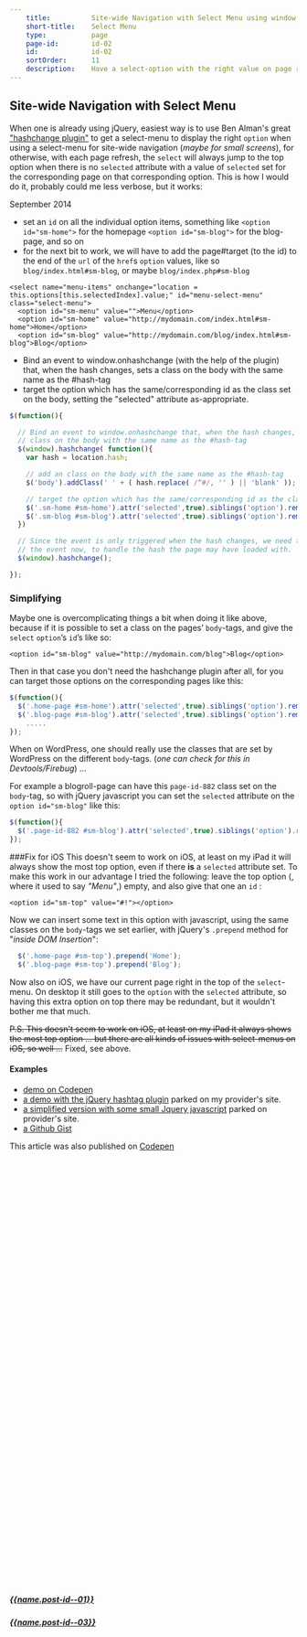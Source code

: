 ```yaml
---
    title:          Site-wide Navigation with Select Menu using window.onhashchange event
    short-title:    Select Menu
    type:           page
    page-id:        id-02
    id:             id-02
    sortOrder:      11
    description:    Have a select-option with the right value on page refresh
---
```


## Site-wide Navigation with Select Menu

<span class="dropcap">W</span>hen one is already using jQuery, easiest way is to use Ben Alman's great ["hashchange plugin"](https://github.com/cowboy/jquery-hashchange) to get a select-menu to display the right `option` when using a select-menu for site-wide navigation (_maybe for small screens_), for otherwise, with each page refresh, the `select` will always jump to the top option when there is no `selected` attribute with a value of `selected` set for the corresponding page on that corresponding option. This is how I would do it, probably could me less verbose, but it works:
<p class="publication-list__item__meta"><time datetime="2014-09-18">September 2014</time></p>

- set an `id` on all the individual option items, something like `<option id="sm-home">` for the homepage `<option id="sm-blog">`  for the blog-page, and so on
- for the next bit to work, we will have to add the page#target (to the id) to the end of the `url` of the `href`s `option` values, like so `blog/index.html#sm-blog`, or maybe `blog/index.php#sm-blog`

```markup
<select name="menu-items" onchange="location = this.options[this.selectedIndex].value;" id="menu-select-menu" class="select-menu">
  <option id="sm-menu" value="">Menu</option>
  <option id="sm-home" value="http://mydomain.com/index.html#sm-home">Home</option>
  <option id="sm-blog" value="http://mydomain.com/blog/index.html#sm-blog">Blog</option>
```

-   Bind an event to window.onhashchange (with the help of the plugin) that, when the hash changes, sets a class on the body with the same name as the #hash-tag
- target the option which has the same/corresponding id as the class set on the body, setting the "selected" attribute as-appropriate.

```javascript
$(function(){

  // Bind an event to window.onhashchange that, when the hash changes, sets the
  // class on the body with the same name as the #hash-tag
  $(window).hashchange( function(){
    var hash = location.hash;

    // add an class on the body with the same name as the #hash-tag
    $('body').addClass(' ' + ( hash.replace( /^#/, '' ) || 'blank' ));

    // target the option which has the same/corresponding id as the class set on the body, setting the "selected" attribute as-appropriate.
    $('.sm-home #sm-home').attr('selected',true).siblings('option').removeAttr('selected');
    $('.sm-blog #sm-blog').attr('selected',true).siblings('option').removeAttr('selected');
  })

  // Since the event is only triggered when the hash changes, we need to trigger
  // the event now, to handle the hash the page may have loaded with.
  $(window).hashchange();

});
```

### Simplifying

Maybe one is overcomplicating things a bit when doing it like above, because if it is possible to set a class on the pages’ `body`-tags, and give the `select` `option`’s `id`’s like so:

```markup
<option id="sm-blog" value="http://mydomain.com/blog">Blog</option>
```

Then in that case you don't need the hashchange plugin after all, for you can target those options on the corresponding pages like this:

```javascript
$(function(){
  $('.home-page #sm-home').attr('selected',true).siblings('option').removeAttr('selected');
  $('.blog-page #sm-blog').attr('selected',true).siblings('option').removeAttr('selected');
    .....
});
```
When on WordPress, one should really use the classes that are set by WordPress on the different `body`-tags. (_one can check for this in Devtools/Firebug_) ...

For example a blogroll-page can have this `page-id-882` class set on the `body`-tag, so with jQuery javascript you can set the `selected` attribute on the `option id="sm-blog"` like this:

```javascript
$(function(){
  $('.page-id-882 #sm-blog').attr('selected',true).siblings('option').removeAttr('selected');
});
```

###Fix for iOS
This doesn't seem to work on iOS, at least on my iPad it will always show the most top option, even if there **is** a `selected` attribute set. To make this work in our advantage I tried the following: leave the top option (, where it used to say _"Menu"_,) empty, and also give that one an `id` :

```markup
<option id="sm-top" value="#!"></option>
```

Now we can insert some text in this option with javascript, using the same classes on the `body`-tags we set earlier, with jQuery's `.prepend` method for "_inside DOM Insertion_":

```javascript
  $('.home-page #sm-top').prepend('Home');
  $('.blog-page #sm-top').prepend('Blog');
```

Now also on iOS, we have our current page right in the top of the `select`-menu. On desktop it still goes to the `option` with the `selected` attribute, so having this extra option on top there may be redundant, but it wouldn't bother me that much.

~~P.S. This doesn't seem to work on iOS, at least on my iPad it always shows the most top option ... but there are all kinds of issues with select-menus on iOS, so well ...~~ Fixed, see above.

#### Examples
- [demo on Codepen](http://codepen.io/atelierbram/pen/GjLvw)
- [a demo with the jQuery hashtag plugin](http://bramdeh.home.xs4all.nl/playground/ui-patterns/select-nav/) parked on my provider's site.
- [a simplified version with some small Jquery javascript](http://bramdeh.home.xs4all.nl/playground/ui-patterns/sitewide-selectnav/) parked on provider's site.
- [a Github Gist](https://gist.github.com/atelierbram/18d7489b81dc9acf0747)

<span class="note">This article was also published on [Codepen](http://codepen.io/atelierbram/post/select-menu-hashchange)</span>

<div class="prevnext">
  <h5><a href="../{{url.post-id--01}}" rel="prev"><i class="icon icon-8 icon-arrow-left"><svg class="shape-icon" viewBox="0 0 8 12"><use xlink:href="#shape-arrow-point" transform="rotate(180,4,6)"></use></svg></i> {{name.post-id--01}}</a></h5>
  <h5><a href="../{{url.post-id--03}}" rel="next">{{name.post-id--03}} <i class="icon icon-8 icon-arrow-right"><svg class="shape-icon" viewBox="0 0 8 12"><use xlink:href="#shape-arrow-point"></use></svg></i></a></h5>
</div> 
